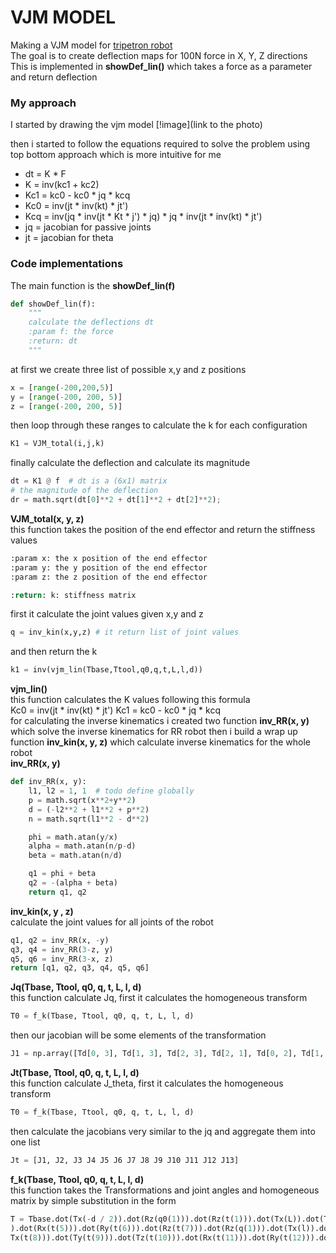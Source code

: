 # VJM MODEL
Making a VJM model for [tripetron robot](https://www.youtube.com/watch?v=beuY401hfh8) <br/>
The goal is to create deflection maps for 100N force in X, Y, Z directions<br/>
This is implemented in **showDef_lin()** which takes a force as a parameter and return deflection
### My approach
I started by drawing the vjm model
[!image](link to the photo)

then i started to follow the equations required to solve the problem using top bottom approach which is more intuitive for me
* dt = K * F
* K = inv(kc1 + kc2)
* Kc1 = kc0 - kc0 * jq * kcq
* Kc0 = inv(jt * inv(kt) * jt')
* Kcq = inv(jq * inv(jt * Kt * j') * jq) * jq * inv(jt * inv(kt) * jt')
* jq = jacobian for passive joints 
* jt = jacobian for theta

### Code implementations 
The main function is the **showDef_lin(f)**
```python
def showDef_lin(f):
    """
    calculate the deflections dt
    :param f: the force
    :return: dt
    """
```
at first we create three list of possible x,y and z positions
```python
x = [range(-200,200,5)] 
y = [range(-200, 200, 5)]  
z = [range(-200, 200, 5)]  
```
then loop through these ranges to calculate the k for each configuration
```python
K1 = VJM_total(i,j,k)
```
finally calculate the deflection and calculate its magnitude
```python
dt = K1 @ f  # dt is a (6x1) matrix
# the magnitude of the deflection
dr = math.sqrt(dt[0]**2 + dt[1]**2 + dt[2]**2);
```
**VJM_total(x, y, z)**<br/>
this function takes the position of the end effector and return the stiffness values
```python
:param x: the x position of the end effector
:param y: the y position of the end effector
:param z: the z position of the end effector

:return: k: stiffness matrix
```
first it calculate the joint values given x,y and z
```python
q = inv_kin(x,y,z) # it return list of joint values
```
and then return the k
```python
k1 = inv(vjm_lin(Tbase,Ttool,q0,q,t,L,l,d))
```
**vjm_lin()**<br/>
this function calculates the K values following this formula<br/>
Kc0 = inv(jt * inv(kt) * jt')
Kc1 = kc0 - kc0 * jq * kcq <br/>
for calculating the inverse kinematics i created two function
**inv_RR(x, y)** which solve the inverse kinematics for RR robot then i build a wrap up function **inv_kin(x, y, z)** which calculate inverse kinematics for the whole robot<br/>
**inv_RR(x, y)**
```python
def inv_RR(x, y):
    l1, l2 = 1, 1  # todo define globally
    p = math.sqrt(x**2+y**2)
    d = (-l2**2 + l1**2 + p**2)
    n = math.sqrt(l1**2 - d**2)

    phi = math.atan(y/x)
    alpha = math.atan(n/p-d)
    beta = math.atan(n/d)

    q1 = phi + beta
    q2 = -(alpha + beta)
    return q1, q2
```
**inv_kin(x, y , z)**<br/>
calculate the joint values for all joints of the robot
```python
q1, q2 = inv_RR(x, -y)
q3, q4 = inv_RR(3-z, y)
q5, q6 = inv_RR(3-x, z)
return [q1, q2, q3, q4, q5, q6]
```

**Jq(Tbase, Ttool, q0, q, t, L, l, d)**<br/>
this function calculate Jq, first it calculates the homogeneous transform
```python
T0 = f_k(Tbase, Ttool, q0, q, t, L, l, d)
```
then our jacobian will be some elements of the transformation 
```python
J1 = np.array([Td[0, 3], Td[1, 3], Td[2, 3], Td[2, 1], Td[0, 2], Td[1, 0]])
```
**Jt(Tbase, Ttool, q0, q, t, L, l, d)**<br/>
this function calculate J_theta, first it calculates the homogeneous transform
```python
T0 = f_k(Tbase, Ttool, q0, q, t, L, l, d)
```
then calculate the jacobians very similar to the jq and aggregate them into one list
```python
Jt = [J1, J2, J3 J4 J5 J6 J7 J8 J9 J10 J11 J12 J13]
```
**f_k(Tbase, Ttool, q0, q, t, L, l, d)**<br/>
this function takes the Transformations and joint angles and homogeneous matrix by simple substitution in the form
```python
T = Tbase.dot(Tx(-d / 2)).dot(Rz(q0(1))).dot(Rz(t(1))).dot(Tx(L)).dot(Tx(t(2))).dot(Ty(t(3))).dot(Tz(t(4))).dot(Rx(t(5))
).dot(Rx(t(5))).dot(Ry(t(6))).dot(Rz(t(7))).dot(Rz(q(1))).dot(Tx(l)).dot(
Tx(t(8))).dot(Ty(t(9))).dot(Tz(t(10))).dot(Rx(t(11))).dot(Ry(t(12))).dot(Rz(t(13))).dot(Ttool)
```